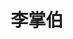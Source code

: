 ---
title: "李掌伯"
description: "李掌伯"
layout: shop
keywords:
  - 美食競賽
  - 台灣美食
  - 美食精選
datePublished: "2025-06-30"
dateModified: "2025-07-07"
city: "台北市"
district: "大同區"
address: "台北市大同區寧夏路22之9號"
phone: "0225566466"
geo: "25.055433646860955, 121.51497364019197"
google_map: "https://maps.app.goo.gl/ohNuvv8QAHSrHU1j9"
footinder: "https://footinder.com.tw/%e5%8f%b0%e5%8c%97%e5%b8%82%e5%a4%a7%e5%90%8c%e5%8d%80/35027/"
official: "https://www.facebook.com/NingxiaLizhangbo"
award:
  - name: "夜市王"
    year: "2024"
    entries:
      - nightMarket: "寧夏夜市"
        food_type: "臭豆腐"
        rank: "第五名"

---
